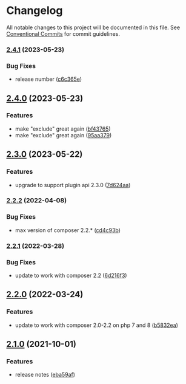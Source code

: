 # Changelog

All notable changes to this project will be documented in this file. See
[Conventional Commits](https://conventionalcommits.org) for commit guidelines.

### [2.4.1](https://github.com/MacPaw/local-mirroring-plugin/compare/v2.4.0...v2.4.1) (2023-05-23)


### Bug Fixes

* release number ([c6c365e](https://github.com/MacPaw/local-mirroring-plugin/commit/c6c365efc0d6c6abe4bdcfe7ebbaf198690fa7c3))

## [2.4.0](https://github.com/MacPaw/local-mirroring-plugin/compare/v2.3.0...v2.4.0) (2023-05-23)


### Features

* make "exclude" great again ([bf43765](https://github.com/MacPaw/local-mirroring-plugin/commit/bf43765708e0e5aa760f48849d943e500f8d73c7))
* make "exclude" great again ([95aa379](https://github.com/MacPaw/local-mirroring-plugin/commit/95aa3797b5c02b08df398f83e5e65280bcddcfa5))

## [2.3.0](https://github.com/MacPaw/local-mirroring-plugin/compare/v2.2.2...v2.3.0) (2023-05-22)


### Features

* upgrade to support plugin api 2.3.0 ([7d624aa](https://github.com/MacPaw/local-mirroring-plugin/commit/7d624aadd3725ce5ca7d67d340c83dd0455512b4))

### [2.2.2](https://github.com/MacPaw/local-mirroring-plugin/compare/v2.2.1...v2.2.2) (2022-04-08)


### Bug Fixes

* max version of composer 2.2.* ([cd4c93b](https://github.com/MacPaw/local-mirroring-plugin/commit/cd4c93b7d39256569bcc57ff3414e57f072f9f7a))

### [2.2.1](https://github.com/MacPaw/local-mirroring-plugin/compare/v2.2.0...v2.2.1) (2022-03-28)


### Bug Fixes

* update to work with composer 2.2 ([6d216f3](https://github.com/MacPaw/local-mirroring-plugin/commit/6d216f3b7d992ae466c7ca9f27e71a5625aa9cf2))

## [2.2.0](https://github.com/MacPaw/local-mirroring-plugin/compare/v2.1.0...v2.2.0) (2022-03-24)


### Features

* update to work with composer 2.0-2.2 on php 7 and 8 ([b5832ea](https://github.com/MacPaw/local-mirroring-plugin/commit/b5832eac7a34d377f875bc3dac2a3f1a612bf136))

## [2.1.0](https://github.com/MacPaw/local-mirroring-plugin/compare/v2.0.4...v2.1.0) (2021-10-01)


### Features

* release notes ([eba59af](https://github.com/MacPaw/local-mirroring-plugin/commit/eba59afbfa1cc720d2433d9f8310bc82c0c3a97a))

